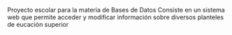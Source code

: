 Proyecto escolar para la materia de Bases de Datos
Consiste en un sistema web que permite acceder y modificar información sobre diversos planteles de eucación superior
